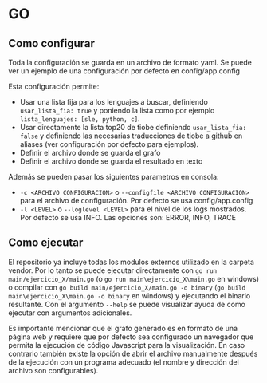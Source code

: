 # GO

## Como configurar
Toda la configuración se guarda en un archivo de formato yaml. Se puede ver un ejemplo de una configuración por defecto en config/app.config


Esta configuración permite:
- Usar una lista fija para los lenguajes a buscar, definiendo ```usar_lista_fia: true``` y poniendo la lista como por ejemplo ```lista_lenguajes: [sle, python, c]```.
- Usar directamente la lista top20 de tiobe definiendo ```usar_lista_fia: false``` y definiendo las necesarias traducciones de tiobe a github en aliases (ver configuración por defecto para ejemplos).
- Definir el archivo donde se guarda el grafo
- Definir el archivo donde se guarda el resultado en texto

Además se pueden pasar los siguientes parametros en consola:
- ```-c <ARCHIVO CONFIGURACION>``` o ```--configfile <ARCHIVO CONFIGURACION>``` para el archivo de configuración. Por defecto se usa config/app.config
- ```-l <LEVEL>``` o ```--loglevel <LEVEL>``` para el nivel de los logs mostrados. Por defecto se usa INFO. Las opciones son: ERROR, INFO, TRACE

## Como ejecutar
El repositorio ya incluye todas los modulos externos utilizado en la carpeta vendor. Por lo tanto se puede ejecutar directamente con ```go run main/ejercicio_X/main.go``` (o ```go run main\ejercicio_X\main.go``` en windows) o compilar con ```go build main/ejercicio_X/main.go -o binary``` (```go build main\ejercicio_X\main.go -o binary``` en windows) y ejecutando el binario resultante. Con el argumento ```--help``` se puede visualizar ayuda de como ejecutar con argumentos adicionales.

Es importante mencionar que el grafo generado es en formato de una página web y requiere que por defecto sea configurado un navegador que permita la ejecución de código Javascript para la visualización. En caso contrario también existe la opción de abrir el archivo manualmente después de la ejecución con un programa adecuado (el nombre y dirección del archivo son configurables).
